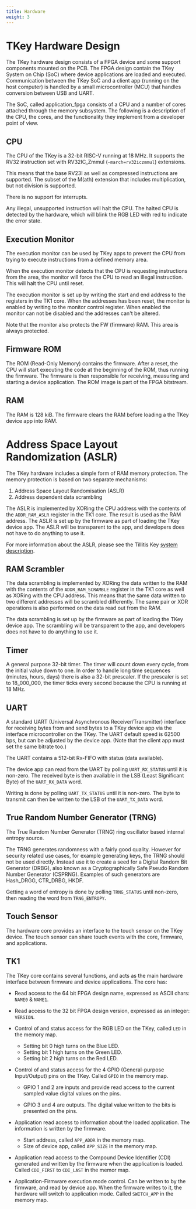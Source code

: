 ```yaml
---
title: Hardware
weight: 3
---
```


# TKey Hardware Design

The TKey hardware design consists of a FPGA device and some support
components mounted on the PCB. The FPGA design contain the TKey System
on Chip (SoC) where device applications are loaded and executed.
Communication between the TKey SoC and a client app (running on the
host computer) is handled by a small microcontroller (MCU) that
handles conversion between USB and UART.

The SoC, called application_fpga consists of a CPU and a number of
cores attached through the memory subsystem. The following is a
description of the CPU, the cores, and the functionality they
implement from a developer point of view.

## CPU

The CPU of the TKey is a 32-bit RISC-V running at 18 MHz. It supports
the RV32 instruction set with RV32IC_Zmmul (`-march=rv32iczmmul`)
extensions.

This means that the base RV23I as well as compressed instructions are
supported. The subset of the M(ath) extension that includes
multiplication, but not division is supported.

There is no support for interrupts.

Any illegal, unsupported instruction will halt the CPU. The halted CPU
is detected by the hardware, which will blink the RGB LED with red to
indicate the error state.

## Execution Monitor

The execution monitor can be used by TKey apps to prevent the CPU from
trying to execute instructions from a defined memory area.

When the execution monitor detects that the CPU is requesting
instructions from the area, the monitor will force the CPU to read an
illegal instruction. This will halt the CPU until reset.

The execution monitor is set up by writing the start and end address
to the registers in the TK1 core. When the addresses has been reset,
the monitor is enabled by writing to the monitor control register.
When enabled the monitor can not be disabled and the addresses can't
be altered.

Note that the monitor also protects the FW (firmware) RAM. This area
is always protected.


## Firmware ROM

The ROM (Read-Only Memory) contains the firmware. After a reset, the
CPU will start executing the code at the beginning of the ROM, thus
running the firmware. The firmware is then responsible for receiving,
measuring and starting a device application. The ROM image is part of
the FPGA bitstream.

## RAM

The RAM is 128 kiB. The firmware clears the RAM before loading a the
TKey device app into RAM.

# Address Space Layout Randomization (ASLR)

The TKey hardware includes a simple form of RAM memory protection. The
memory protection is based on two separate mechanisms:

1. Address Space Layout Randomisation (ASLR)
2. Address dependent data scrambling

The ASLR is implemented by XORing the CPU address with the contents of
the `ADDR_RAM_ASLR` register in the TK1 core. The result is used as
the RAM address. The ASLR is set up by the firmware as part of loading
the TKey device app. The ASLR will be transparent to the app, and
developers does not have to do anything to use it.

For more information about the ASLR, please see the Tillitis Key
[system
description](https://github.com/tillitis/tillitis-key1/blob/main/doc/system_description/system_description.md).


## RAM Scrambler

The data scrambling is implemented by XORing the data written to the
RAM with the contents of the `ADDR_RAM_SCRAMBLE` register in the TK1
core as well as XORing with the CPU address. This means that the same
data written to two different addresses will be scrambled differently.
The same pair or XOR operations is also performed on the data read out
from the RAM.

The data scrambling is set up by the firmware as part of loading the
TKey device app. The scrambling will be transparent to the app, and
developers does not have to do anything to use it.


## Timer

A general purpose 32-bit timer. The timer will count down every cycle,
from the initial value down to one. In order to handle long time
sequences (minutes, hours, days) there is also a 32-bit prescaler. If
the prescaler is set to 18_000_000, the timer ticks every second
because the CPU is running at 18 MHz.

## UART

A standard UART (Universal Asynchronous Receiver/Transmitter)
interface for receiving bytes from and send bytes to a TKey device app
via the interface microcontroller on the TKey. The UART default speed
is 62500 bps, but can be adjusted by the device app. (Note that the
client app must set the same bitrate too.)

The UART contains a 512-bit Rx-FIFO with status (data available).

The device app can read from the UART by polling `UART_RX_STATUS`
until it is non-zero. The received byte is then available in the LSB
(Least Significant Byte) of the `UART_RX_DATA` word.

Writing is done by polling `UART_TX_STATUS` until it is non-zero. The
byte to transmit can then be written to the LSB of the `UART_TX_DATA`
word.

## True Random Number Generator (TRNG)

The True Random Number Generator (TRNG) ring oscillator based internal
entropy source.

The TRNG generates randomness with a fairly good quality. However for
security related use cases, for example generating keys, the TRNG
should not be used directly. Instead use it to create a seed for a
Digital Random Bit Generator (DRBG), also known as a Cryptographically
Safe Pseudo Random Number Generator (CSPRNG). Examples of such
generators are Hash\_DRGG, CTR\_DRBG, HKDF.

Getting a word of entropy is done by polling `TRNG_STATUS` until
non-zero, then reading the word from `TRNG_ENTROPY`.

## Touch Sensor

The hardware core provides an interface to the touch sensor on the
TKey device. The touch sensor can share touch events with the core,
firmware, and applications.

## TK1

The TKey core contains several functions, and acts as the main
hardware interface between firmware and device applications. The core
has:

- Read access to the 64 bit FPGA design name, expressed as ASCII
  chars: `NAME0` & `NAME1`.

- Read access to the 32 bit FPGA design version, expressed as an
  integer: `VERSION`.

- Control of and status access for the RGB LED on the TKey, called
  `LED` in the memory map.

  - Setting bit 0 high turns on the Blue LED.
  - Setting bit 1 high turns on the Green LED.
  - Setting bit 2 high turns on the Red LED.

- Control of and status access for the 4 GPIO (General-purpose
  Input/Output) pins on the TKey. Called `GPIO` in the memory map.

  - GPIO 1 and 2 are inputs and provide read access to the
    current sampled value digital values on the pins.

  - GPIO 3 and 4 are outputs. The digital value written to
    the bits is presented on the pins.

- Application read access to information about the loaded application.
  The information is written by the firmware.

  - Start address, called `APP_ADDR` in the memory map.
  - Size of device app, called `APP_SIZE` in the memory map.

- Application read access to the Compound Device Identifier (CDI)
  generated and written by the firmware when the application is
  loaded. Called `CDI_FIRST` to `CDI_LAST` in the memor map.

- Application-Firmware execution mode control. Can be written to by
  the firmware, and read by device app. When the firmware writes to
  it, the hardware will switch to application mode. Called
  `SWITCH_APP` in the memory map.
